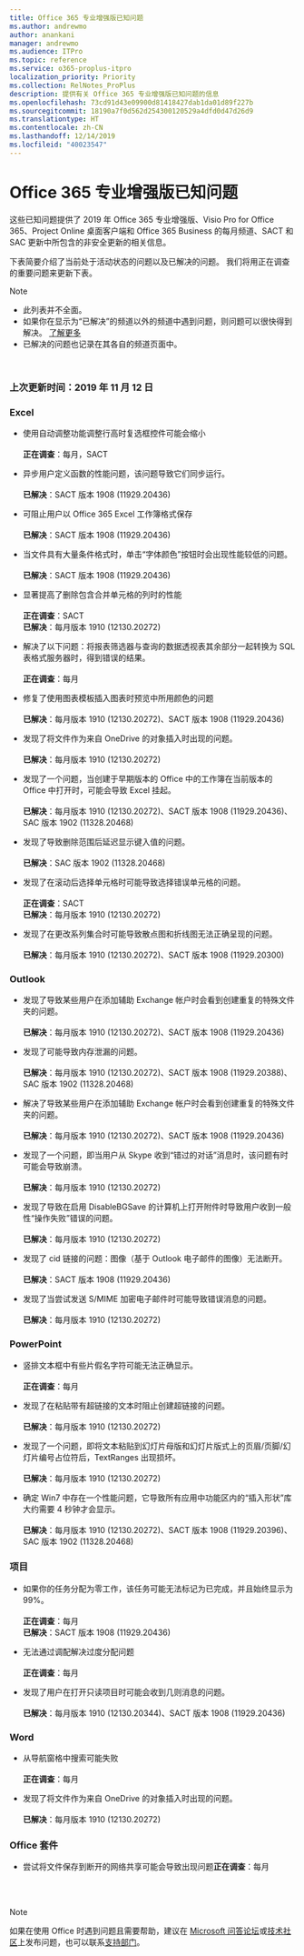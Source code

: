 ```yaml
---
title: Office 365 专业增强版已知问题
ms.author: andrewmo
author: anankani
manager: andrewmo
ms.audience: ITPro
ms.topic: reference
ms.service: o365-proplus-itpro
localization_priority: Priority
ms.collection: RelNotes_ProPlus
description: 提供有关 Office 365 专业增强版已知问题的信息
ms.openlocfilehash: 73cd91d43e09900d81418427dab1da01d89f227b
ms.sourcegitcommit: 18190a7f0d562d254300120529a4dfd0d47d26d9
ms.translationtype: HT
ms.contentlocale: zh-CN
ms.lasthandoff: 12/14/2019
ms.locfileid: "40023547"
---
```

# <a name="office-365-proplus-known-issues"></a>Office 365 专业增强版已知问题

这些已知问题提供了 2019 年 Office 365 专业增强版、Visio Pro for Office 365、Project Online 桌面客户端和 Office 365 Business 的每月频道、SACT 和 SAC 更新中所包含的非安全更新的相关信息。

下表简要介绍了当前处于活动状态的问题以及已解决的问题。  我们将用正在调查的重要问题来更新下表。

> [!NOTE]
>- 此列表并不全面。
>- 如果你在显示为“已解决”的频道以外的频道中遇到问题，则问题可以很快得到解决。 [了解更多](https://docs.microsoft.com/DeployOffice/overview-of-update-channels-for-office-365-proplus#BKMK_SAC)
>- 已解决的问题也记录在其各自的频道页面中。

<br>

### <a name="last-updated-november-12-2019"></a>上次更新时间：2019 年 11 月 12 日

### <a name="excel"></a>Excel

- 使用自动调整功能调整行高时复选框控件可能会缩小<br><br>**正在调查**：每月，SACT

- 异步用户定义函数的性能问题，该问题导致它们同步运行。<br><br>**已解决**：SACT 版本 1908 (11929.20436) 

- 可阻止用户以 Office 365 Excel 工作簿格式保存<br><br>**已解决**：SACT 版本 1908 (11929.20436)


- 当文件具有大量条件格式时，单击“字体颜色”按钮时会出现性能较低的问题。<br><br>**已解决**：SACT 版本 1908 (11929.20436)

- 显著提高了删除包含合并单元格的列时的性能<br><br>**正在调查**：SACT<br>**已解决**：每月版本 1910 (12130.20272)

- 解决了以下问题：将报表筛选器与查询的数据透视表其余部分一起转换为 SQL 表格式服务器时，得到错误的结果。<br><br>**正在调查**：每月

- 修复了使用图表模板插入图表时预览中所用颜色的问题<br><br>**已解决**：每月版本 1910 (12130.20272)、SACT 版本 1908 (11929.20436)


- 发现了将文件作为来自 OneDrive 的对象插入时出现的问题。<br><br> **已解决**：每月版本 1910 (12130.20272)

- 发现了一个问题，当创建于早期版本的 Office 中的工作簿在当前版本的 Office 中打开时，可能会导致 Excel 挂起。<br><br>
**已解决**：每月版本 1910 (12130.20272)、SACT 版本 1908 (11929.20436)、SAC 版本 1902 (11328.20468)

- 发现了导致删除范围后延迟显示键入值的问题。<br><br>
**已解决**：SAC 版本 1902 (11328.20468)

- 发现了在滚动后选择单元格时可能导致选择错误单元格的问题。<br><br>
**正在调查**：SACT <br>**已解决**：每月版本 1910 (12130.20272)

- 发现了在更改系列集合时可能导致散点图和折线图无法正确呈现的问题。<br><br>
**已解决**：每月版本 1910 (12130.20272)、SACT 版本 1908 (11929.20300)

### <a name="outlook"></a>Outlook

- 发现了导致某些用户在添加辅助 Exchange 帐户时会看到创建重复的特殊文件夹的问题。<br><br>
**已解决**：每月版本 1910 (12130.20272)、SACT 版本 1908 (11929.20436)

- 发现了可能导致内存泄漏的问题。 <br><br>
**已解决**：每月版本 1910 (12130.20272)、SACT 版本 1908 (11929.20388)、SAC 版本 1902 (11328.20468)

- 解决了导致某些用户在添加辅助 Exchange 帐户时会看到创建重复的特殊文件夹的问题。<br><br>
**已解决**：每月版本 1910 (12130.20272)、SACT 版本 1908 (11929.20436)

- 发现了一个问题，即当用户从 Skype 收到“错过的对话”消息时，该问题有时可能会导致崩溃。<br><br>
**已解决**：每月版本 1910 (12130.20272)

- 发现了导致在启用 DisableBGSave 的计算机上打开附件时导致用户收到一般性“操作失败”错误的问题。<br><br>
**已解决**：每月版本 1910 (12130.20272)

- 发现了 cid 链接的问题：图像（基于 Outlook 电子邮件的图像）无法断开。<br><br>
**已解决**：SACT 版本 1908 (11929.20436)

- 发现了当尝试发送 S/MIME 加密电子邮件时可能导致错误消息的问题。<br><br>**已解决**：每月版本 1910 (12130.20272)

### <a name="powerpoint"></a>PowerPoint

- 竖排文本框中有些片假名字符可能无法正确显示。<br><br>
**正在调查**：每月

- 发现了在粘贴带有超链接的文本时阻止创建超链接的问题。 <br><br>**已解决**：每月版本 1910 (12130.20272)

- 发现了一个问题，即将文本粘贴到幻灯片母版和幻灯片版式上的页眉/页脚/幻灯片编号占位符后，TextRanges 出现损坏。 <br><br>**已解决**：每月版本 1910 (12130.20272)

- 确定 Win7 中存在一个性能问题，它导致所有应用中功能区内的“插入形状”库大约需要 4 秒钟才会显示。<br>
<br>**已解决**：每月版本 1910 (12130.20272)、SACT 版本 1908 (11929.20396)、SAC 版本 1902 (11328.20468)

### <a name="project"></a>项目

- 如果你的任务分配为零工作，该任务可能无法标记为已完成，并且始终显示为 99%。<br><br>
**正在调查**：每月<br>
**已解决**：SACT 版本 1908 (11929.20436)

- 无法通过调配解决过度分配问题<br><br>
**正在调查**：每月

- 发现了用户在打开只读项目时可能会收到几则消息的问题。<br><br>
**已解决**：每月版本 1910 (12130.20344)、SACT 版本 1908 (11929.20436)

### <a name="word"></a>Word

- 从导航窗格中搜索可能失败<br><br>
**正在调查**：每月

- 发现了将文件作为来自 OneDrive 的对象插入时出现的问题。<br><br> **已解决**：每月版本 1910 (12130.20272)

### <a name="office-suite"></a>Office 套件
- 尝试将文件保存到断开的网络共享可能会导致出现问题**正在调查**：每月



<br>
<br>

> [!NOTE]
> 如果在使用 Office 时遇到问题且需要帮助，建议在 [Microsoft 问答论坛](https://answers.microsoft.com/)或[技术社区](https://techcommunity.microsoft.com/)上发布问题，也可以联系[支持部门](https://support.microsoft.com/contactus)。

